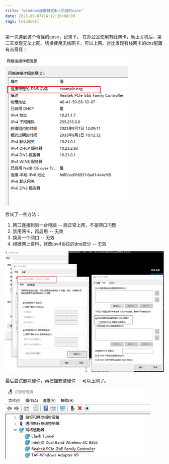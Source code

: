 ```yaml
---
title: "windows连接特定dns后缀的case"
date: 2023-09-07T14:12:20+08:00
tags: [windows]
---
```


第一次遇到这个奇怪的case，记录下。
在办公室使用有线网卡，晚上关机后，第二天发现无法上网。切换使用无线网卡，可以上网。对比发现有线网卡的dns配置有点奇怪：

![](p1.png)

尝试了一些方法：
1. 网口连接到另一台电脑 -- 能正常上网，不是网口问题
2. 禁用网卡，再启用 -- 无效
3. 换另一个网口 -- 无效
4. 根据网上资料，修改ipv4协议的dns部分 -- 无效

![](p2.png)

最后尝试删除硬件，再扫描安装硬件 -- 可以上网了。

![](p3.png)

